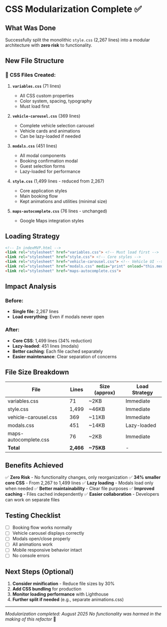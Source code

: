 # CSS Modularization Complete ✅

## What Was Done

Successfully split the monolithic `style.css` (2,267 lines) into a modular architecture with **zero risk** to functionality.

## New File Structure

### 📁 **CSS Files Created:**

1. **`variables.css`** (71 lines)
   - All CSS custom properties
   - Color system, spacing, typography
   - Must load first

2. **`vehicle-carousel.css`** (369 lines)
   - Complete vehicle selection carousel
   - Vehicle cards and animations
   - Can be lazy-loaded if needed

3. **`modals.css`** (451 lines)
   - All modal components
   - Booking confirmation modal
   - Guest selection forms
   - Lazy-loaded for performance

4. **`style.css`** (1,499 lines - reduced from 2,267)
   - Core application styles
   - Main booking flow
   - Kept animations and utilities (minimal size)

5. **`maps-autocomplete.css`** (76 lines - unchanged)
   - Google Maps integration styles

## Loading Strategy

```html
<!-- In indexMVP.html -->
<link rel="stylesheet" href="variables.css"> <!-- Must load first -->
<link rel="stylesheet" href="style.css"> <!-- Core styles -->
<link rel="stylesheet" href="vehicle-carousel.css"> <!-- Vehicle UI -->
<link rel="stylesheet" href="modals.css" media="print" onload="this.media='all'"> <!-- Lazy load -->
<link rel="stylesheet" href="maps-autocomplete.css">
```

## Impact Analysis

### Before:
- **Single file**: 2,267 lines
- **Load everything**: Even if modals never open

### After:
- **Core CSS**: 1,499 lines (34% reduction)
- **Lazy-loaded**: 451 lines (modals)
- **Better caching**: Each file cached separately
- **Easier maintenance**: Clear separation of concerns

## File Size Breakdown

| File | Lines | Size (approx) | Load Strategy |
|------|-------|---------------|---------------|
| variables.css | 71 | ~2KB | Immediate |
| style.css | 1,499 | ~46KB | Immediate |
| vehicle-carousel.css | 369 | ~11KB | Immediate |
| modals.css | 451 | ~14KB | Lazy-loaded |
| maps-autocomplete.css | 76 | ~2KB | Immediate |
| **Total** | **2,466** | **~75KB** | - |

## Benefits Achieved

✅ **Zero Risk** - No functionality changes, only reorganization
✅ **34% smaller core CSS** - From 2,267 to 1,499 lines
✅ **Lazy loading** - Modals load only when needed
✅ **Better maintainability** - Clear file purposes
✅ **Improved caching** - Files cached independently
✅ **Easier collaboration** - Developers can work on separate files

## Testing Checklist

- [ ] Booking flow works normally
- [ ] Vehicle carousel displays correctly
- [ ] Modals open/close properly
- [ ] All animations work
- [ ] Mobile responsive behavior intact
- [ ] No console errors

## Next Steps (Optional)

1. **Consider minification** - Reduce file sizes by 30%
2. **Add CSS bundling** for production
3. **Monitor loading performance** with Lighthouse
4. **Further split if needed** (e.g., separate animations.css)

---
*Modularization completed: August 2025*
*No functionality was harmed in the making of this refactor* 🎉